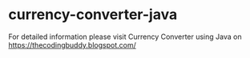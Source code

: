 # currency-converter-java

For detailed information please visit Currency Converter using Java on https://thecodingbuddy.blogspot.com/ 
